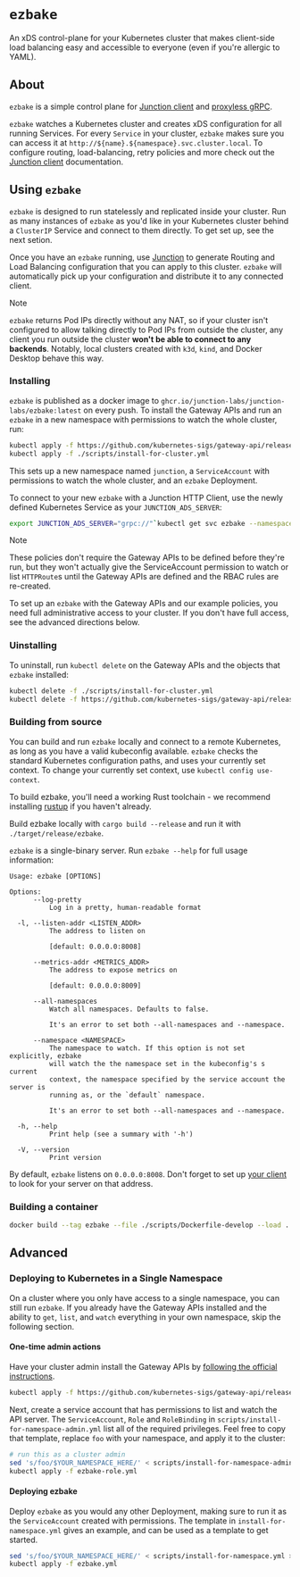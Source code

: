 # `ezbake`

An xDS control-plane for your Kubernetes cluster that makes client-side load
balancing easy and accessible to everyone (even if you're allergic to YAML).

## About

`ezbake` is a simple control plane for
[Junction client][junction-client] and [proxyless gRPC][proxyless-grpc].

[proxyless-grpc]: https://cloud.google.com/service-mesh/docs/service-routing/proxyless-overview

`ezbake` watches a Kubernetes cluster and creates xDS configuration for all
running Services. For every `Service` in your cluster, `ezbake` makes sure you
can access it at `http://${name}.${namespace}.svc.cluster.local`. To configure
routing, load-balancing, retry policies and more check out the [Junction
client][junction-client] documentation.

[junction-client]: https://github.com/junction-labs/junction-client

## Using `ezbake`

`ezbake` is designed to run statelessly and replicated inside your cluster. Run
as many instances of `ezbake` as you'd like in your Kubernetes cluster behind a
`ClusterIP` Service and connect to them directly. To get set up, see the next
setion.

Once you have an `ezbake` running, use [Junction][junction-client] to generate
Routing and Load Balancing configuration that you can apply to this cluster.
`ezbake` will automatically pick up your configuration and distribute it to any
connected client.

> [!NOTE]
>
> `ezbake` returns Pod IPs directly without any NAT, so if your cluster
> isn't configured to allow talking directly to Pod IPs from outside the cluster,
> any client you run outside the cluster **won't be able to connect to any
> backends**.  Notably, local clusters created with `k3d`, `kind`, and Docker
> Desktop behave this way.

### Installing

`ezbake` is published as a docker image to
`ghcr.io/junction-labs/junction-labs/ezbake:latest` on every push. To install
the Gateway APIs and run an `ezbake` in a new namespace with permissions to
watch the whole cluster, run:

```bash
kubectl apply -f https://github.com/kubernetes-sigs/gateway-api/releases/download/v1.2.0/experimental-install.yaml
kubectl apply -f ./scripts/install-for-cluster.yml
```

This sets up a new namespace named `junction`, a `ServiceAccount` with
permissions to watch the whole cluster, and an `ezbake` Deployment.

To connect to your new `ezbake` with a Junction HTTP Client, use the newly
defined Kubernetes Service as your `JUNCTION_ADS_SERVER`:

```bash
export JUNCTION_ADS_SERVER="grpc://"`kubectl get svc ezbake --namespace junction -o jsonpath='{.spec.clusterIP}'`":8008"
```

> [!NOTE]
>
> These policies don't require the Gateway APIs to be defined before they're
> run, but they won't actually give the ServiceAccount permission to watch or
> list `HTTPRoute`s until the Gateway APIs are defined and the RBAC rules are
> re-created.
>
> To set up an `ezbake` with the Gateway APIs and our example policies, you
> need full administrative access to your cluster. If you don't have full
> access, see the advanced directions below.

### Uinstalling

To uninstall, run `kubectl delete` on the Gateway APIs and the objects that
`ezbake` installed:

```bash
kubectl delete -f ./scripts/install-for-cluster.yml
kubectl delete -f https://github.com/kubernetes-sigs/gateway-api/releases/download/v1.2.0/experimental-install.yaml
```

### Building from source

You can build and run `ezbake` locally and connect to a remote Kubernetes, as
long as you have a valid kubeconfig available. `ezbake` checks the standard
Kubernetes configuration paths, and uses your currently set context. To change
your currently set context, use `kubectl config use-context`.

To build ezbake, you'll need a working Rust toolchain - we recommend installing
[rustup](https://rustup.rs) if you haven't already.

Build ezbake locally with `cargo build --release` and run it with `./target/release/ezbake`.

`ezbake` is a single-binary server. Run `ezbake --help` for full usage information:

```text
Usage: ezbake [OPTIONS]

Options:
      --log-pretty
          Log in a pretty, human-readable format

  -l, --listen-addr <LISTEN_ADDR>
          The address to listen on

          [default: 0.0.0.0:8008]

      --metrics-addr <METRICS_ADDR>
          The address to expose metrics on

          [default: 0.0.0.0:8009]

      --all-namespaces
          Watch all namespaces. Defaults to false.

          It's an error to set both --all-namespaces and --namespace.

      --namespace <NAMESPACE>
          The namespace to watch. If this option is not set explicitly, ezbake
          will watch the the namespace set in the kubeconfig's s current
          context, the namespace specified by the service account the server is
          running as, or the `default` namespace.

          It's an error to set both --all-namespaces and --namespace.

  -h, --help
          Print help (see a summary with '-h')

  -V, --version
          Print version
```

By default, `ezbake` listens on `0.0.0.0:8008`. Don't forget to set up [your
client][junction-client] to look for your server on that address.

### Building a container

```bash
docker build --tag ezbake --file ./scripts/Dockerfile-develop --load .
```

## Advanced

### Deploying to Kubernetes in a Single Namespace

On a cluster where you only have access to a single namespace, you can still run
`ezbake`. If you already have the Gateway APIs installed and the ability to
`get`, `list`, and `watch` everything in your own namespace, skip the following
section.

#### One-time admin actions

Have your cluster admin install the Gateway APIs by [following the official instructions][official-instructions].

```bash
kubectl apply -f https://github.com/kubernetes-sigs/gateway-api/releases/download/v1.2.0/experimental-install.yaml
```

[official-instructions]: https://gateway-api.sigs.k8s.io/guides/#installing-gateway-api

Next, create a service account that has permissions to list and watch the API
server. The `ServiceAccount`, `Role` and `RoleBinding` in
`scripts/install-for-namespace-admin.yml` list all of the required privileges.
Feel free to copy that template, replace `foo` with your namespace, and apply it
to the cluster:

```bash
# run this as a cluster admin
sed 's/foo/$YOUR_NAMESPACE_HERE/' < scripts/install-for-namespace-admin.yml > ezbake-role.yml
kubectl apply -f ezbake-role.yml
```

#### Deploying ezbake

Deploy `ezbake` as you would any other Deployment, making sure to run it as the
`ServiceAccount` created with permissions. The template in
`install-for-namespace.yml` gives an example, and can be used as a template to
get started.

```bash
sed 's/foo/$YOUR_NAMESPACE_HERE/' < scripts/install-for-namespace.yml > ezbake.yml
kubectl apply -f ezbake.yml
```

